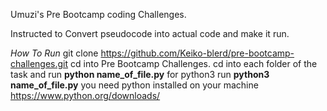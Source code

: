 Umuzi's Pre Bootcamp coding Challenges.

Instructed to Convert pseudocode into actual code and make it run.

*How To Run*
git clone https://github.com/Keiko-blerd/pre-bootcamp-challenges.git
cd into Pre Bootcamp Challenges.
cd into each folder of the task and run **python name_of_file.py**
for python3 run **python3 name_of_file.py**
you need python installed on your machine
https://www.python.org/downloads/